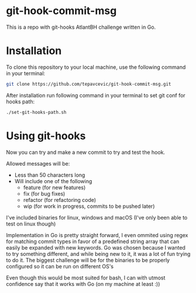 # git-hook-commit-msg

This is a repo with git-hooks AtlantBH challenge written in Go.

# Installation

To clone this repository to your local machine, use the following command in your terminal:

```bash
git clone https://github.com/tepavcevic/git-hook-commit-msg.git
```

After installation run following command in your terminal to set git conf for hooks path:

```bash
./set-git-hooks-path.sh
```

# Using git-hooks

Now you can try and make a new commit to try and test the hook.

Allowed messages will be:
- Less than 50 characters long
- Will include one of the following
    - feature (for new features)
    - fix (for bug fixes)
    - refactor (for refactoring code)
    - wip (for work in progress, commits to be pushed later)


I've included binaries for linux, windows and macOS (I've only been able to test on linux though)

Implementation in Go is pretty straight forward, I even ommited using regex for matching commit types in favor of a predefined string array that can easily be expanded with new keywords.
Go was chosen because I wanted to try something different, and while being new to it, it was a lot of fun trying to do it.
The biggest challenge will be for the binaries to be properly configured so it can be run on different OS's

Even though this would be most suited for bash, I can with utmost confidence say that it works with Go (on my machine at least :))